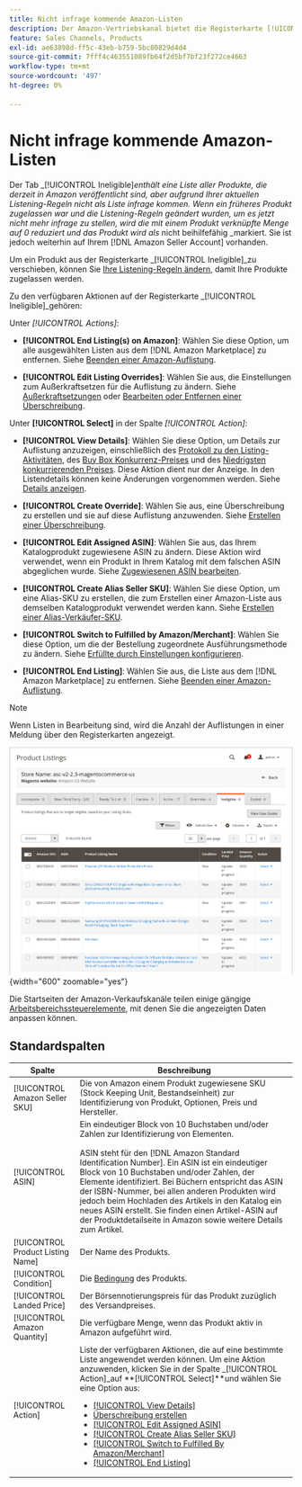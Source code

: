 ```yaml
---
title: Nicht infrage kommende Amazon-Listen
description: Der Amazon-Vertriebskanal bietet die Registerkarte [!UICONTROL Ineligible] , mit der Sie Elemente verwalten können, die basierend auf Ihren aktuellen Listening-Regeln nicht als Liste gelten.
feature: Sales Channels, Products
exl-id: ae63898d-ff5c-43eb-b759-5bc80829d4d4
source-git-commit: 7fff4c463551089fb64f2d5bf7bf23f272ce4663
workflow-type: tm+mt
source-wordcount: '497'
ht-degree: 0%

---
```


# Nicht infrage kommende Amazon-Listen

Der Tab _[!UICONTROL Ineligible]_enthält eine Liste aller Produkte, die derzeit in Amazon veröffentlicht sind, aber aufgrund Ihrer aktuellen Listening-Regeln nicht als Liste infrage kommen. Wenn ein früheres Produkt zugelassen war und die Listening-Regeln geändert wurden, um es jetzt nicht mehr infrage zu stellen, wird die mit einem Produkt verknüpfte Menge auf 0 reduziert und das Produkt wird als_ nicht beihilfefähig _markiert. Sie ist jedoch weiterhin auf Ihrem [!DNL Amazon Seller Account] vorhanden.

Um ein Produkt aus der Registerkarte _[!UICONTROL Ineligible]_zu verschieben, können Sie [Ihre Listening-Regeln ändern](./listing-rules.md), damit Ihre Produkte zugelassen werden.

Zu den verfügbaren Aktionen auf der Registerkarte _[!UICONTROL Ineligible]_gehören:

Unter _[!UICONTROL Actions]_:

- **[!UICONTROL End Listing(s) on Amazon]**: Wählen Sie diese Option, um alle ausgewählten Listen aus dem [!DNL Amazon Marketplace] zu entfernen. Siehe [Beenden einer Amazon-Auflistung](./end-listings-manually.md).

- **[!UICONTROL Edit Listing Overrides]**: Wählen Sie aus, die Einstellungen zum Außerkraftsetzen für die Auflistung zu ändern. Siehe [Außerkraftsetzungen](./overrides.md) oder [Bearbeiten oder Entfernen einer Überschreibung](./creating-editing-overrides.md#edit-override-single-listing).

Unter **[!UICONTROL Select]** in der Spalte _[!UICONTROL Action]_:

- **[!UICONTROL View Details]**: Wählen Sie diese Option, um Details zur Auflistung anzuzeigen, einschließlich des [Protokoll zu den Listing-Aktivitäten](./product-listing-details.md#listing-activity-log), des [Buy Box Konkurrenz-Preises](./product-listing-details.md#buy-box-competitor-pricing) und des [Niedrigsten konkurrierenden Preises](./product-listing-details.md#lowest-competitor-pricing). Diese Aktion dient nur der Anzeige. In den Listendetails können keine Änderungen vorgenommen werden. Siehe [Details anzeigen](./product-listing-details.md).

- **[!UICONTROL Create Override]**: Wählen Sie aus, eine Überschreibung zu erstellen und sie auf diese Auflistung anzuwenden. Siehe [Erstellen einer Überschreibung](./creating-editing-overrides.md).

- **[!UICONTROL Edit Assigned ASIN]**: Wählen Sie aus, das Ihrem Katalogprodukt zugewiesene ASIN zu ändern. Diese Aktion wird verwendet, wenn ein Produkt in Ihrem Katalog mit dem falschen ASIN abgeglichen wurde. Siehe [Zugewiesenen ASIN bearbeiten](./edit-assigned-asin.md).

- **[!UICONTROL Create Alias Seller SKU]**: Wählen Sie diese Option, um eine Alias-SKU zu erstellen, die zum Erstellen einer Amazon-Liste aus demselben Katalogprodukt verwendet werden kann. Siehe [Erstellen einer Alias-Verkäufer-SKU](./create-alias-seller-sku.md).

- **[!UICONTROL Switch to Fulfilled by Amazon/Merchant]**: Wählen Sie diese Option, um die der Bestellung zugeordnete Ausführungsmethode zu ändern. Siehe [Erfüllte durch Einstellungen konfigurieren](./fulfilled-by.md#configure-fulfilled-by-settings).

- **[!UICONTROL End Listing]**: Wählen Sie aus, die Liste aus dem [!DNL Amazon Marketplace] zu entfernen. Siehe [Beenden einer Amazon-Auflistung](./end-listings-manually.md).

>[!NOTE]
>Wenn Listen in Bearbeitung sind, wird die Anzahl der Auflistungen in einer Meldung über den Registerkarten angezeigt.

![Nicht infrage kommende Amazon-Listen](assets/amazon-ineligible-listings.png){width="600" zoomable="yes"}

Die Startseiten der Amazon-Verkaufskanäle teilen einige gängige [Arbeitsbereichssteuerelemente](./workspace-controls.md), mit denen Sie die angezeigten Daten anpassen können.

## Standardspalten

| Spalte | Beschreibung |
|-----------------------------------|------------------------------------------------------------------------------------------------------------------------------------------------------------------------------------------------------------------------------------------------------------------------------------------------------------------------------------------------------------------------------------------------------------------------------------------------------------------------------------------------------------------------------------------------------------------------------------------------------------------------------------------------------------------------|
| [!UICONTROL Amazon Seller SKU] | Die von Amazon einem Produkt zugewiesene SKU (Stock Keeping Unit, Bestandseinheit) zur Identifizierung von Produkt, Optionen, Preis und Hersteller. |
| [!UICONTROL ASIN] | Ein eindeutiger Block von 10 Buchstaben und/oder Zahlen zur Identifizierung von Elementen.<br><br>ASIN steht für den [!DNL Amazon Standard Identification Number]. Ein ASIN ist ein eindeutiger Block von 10 Buchstaben und/oder Zahlen, der Elemente identifiziert. Bei Büchern entspricht das ASIN der ISBN-Nummer, bei allen anderen Produkten wird jedoch beim Hochladen des Artikels in den Katalog ein neues ASIN erstellt. Sie finden einen Artikel-ASIN auf der Produktdetailseite in Amazon sowie weitere Details zum Artikel. |
| [!UICONTROL Product Listing Name] | Der Name des Produkts. |
| [!UICONTROL Condition] | Die [Bedingung](./product-listing-condition.md) des Produkts. |
| [!UICONTROL Landed Price] | Der Börsennotierungspreis für das Produkt zuzüglich des Versandpreises. |
| [!UICONTROL Amazon Quantity] | Die verfügbare Menge, wenn das Produkt aktiv in Amazon aufgeführt wird. |
| [!UICONTROL Action] | Liste der verfügbaren Aktionen, die auf eine bestimmte Liste angewendet werden können. Um eine Aktion anzuwenden, klicken Sie in der Spalte _[!UICONTROL Action]_auf **[!UICONTROL Select]**und wählen Sie eine Option aus:<ul><li>[[!UICONTROL View Details]](./product-listing-details.md)</li><li>[Überschreibung erstellen](./creating-editing-overrides.md)</li><li>[[!UICONTROL Edit Assigned ASIN]](./edit-assigned-asin.md)</li><li>[[!UICONTROL Create Alias Seller SKU]](./create-alias-seller-sku.md#region-specific)</li><li>[[!UICONTROL Switch to Fulfilled By Amazon/Merchant]](./fulfilled-by.md#configure-fulfilled-by-settings)</li><li>[[!UICONTROL End Listing]](./end-listings-manually.md)</li></ul> |
